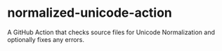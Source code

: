 # normalized-unicode-action
A GitHub Action that checks source files for Unicode Normalization and optionally fixes any errors.

